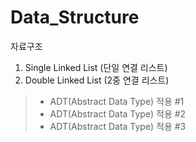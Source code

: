 # Data_Structure
자료구조
1. Single Linked List (단일 연결 리스트)
2. Double Linked List (2중 연결 리스트)
>- ADT(Abstract Data Type) 적용 #1
>- ADT(Abstract Data Type) 적용 #2
>- ADT(Abstract Data Type) 적용 #3